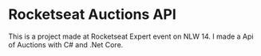 <h1>Rocketseat Auctions API</h1>
This is a project made at Rocketseat Expert event on NLW 14.
I made a Api of Auctions with C# and .Net Core.
